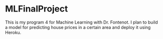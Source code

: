 # MLFinalProject
This is my program 4 for Machine Learning with Dr. Fontenot. I plan to build a model for predicting house prices in a certain area and deploy it using Heroku.
